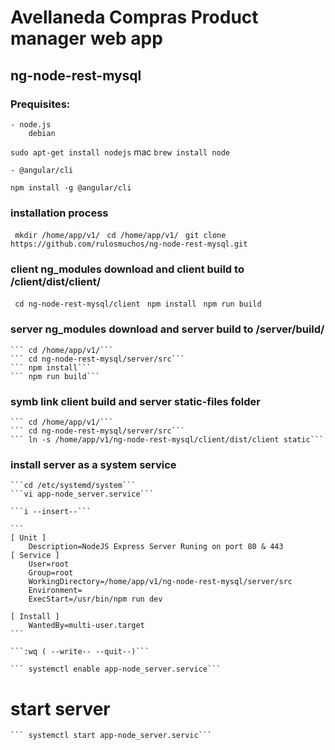 # Avellaneda Compras Product manager web app
## ng-node-rest-mysql

### Prequisites:
    - node.js
        debian 
```sudo apt-get install nodejs```
        mac ```brew install node```
    
    - @angular/cli
```npm install -g @angular/cli```

### installation process
``` mkdir /home/app/v1/```
``` cd /home/app/v1/```
``` git clone https://github.com/rulosmuchos/ng-node-rest-mysql.git```

### client ng_modules download and client build to /client/dist/client/
``` cd ng-node-rest-mysql/client```
``` npm install```
``` npm run build```

### server ng_modules download and server build to /server/build/
    ``` cd /home/app/v1/```
    ``` cd ng-node-rest-mysql/server/src```
    ``` npm install```
    ``` npm run build```

### symb link client build and server static-files folder
    ``` cd /home/app/v1/```
    ``` cd ng-node-rest-mysql/server/src```
    ``` ln -s /home/app/v1/ng-node-rest-mysql/client/dist/client static```

### install server as a system service
    ```cd /etc/systemd/system```
    ```vi app-node_server.service```

    ```i --insert--```

    ``` 
    [ Unit ]
        Description=NodeJS Express Server Runing on port 80 & 443
    [ Service ]
        User=root
        Group=root
        WorkingDirectory=/home/app/v1/ng-node-rest-mysql/server/src
        Environment=
        ExecStart=/usr/bin/npm run dev

    [ Install ]
        WantedBy=multi-user.target
    ```

    ```:wq ( --write-- --quit--)```

    ``` systemctl enable app-node_server.service```

# start server

    ``` systemctl start app-node_server.servic```
